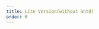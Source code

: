 ```yaml
---
title: Lite Version(without antd)
order: 6
---
```


<code defaultShowCode src="../../../example/src/demos/lite-version.tsx"></code>
